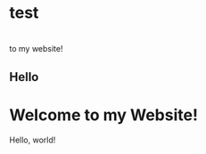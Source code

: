 # test
<!DOCTYPE html>
<html lan="en">
    <head>
        <title>Hello!</title>
    </head>
    <h1 style="color:blue;"></h1>to my website!</h1>
    <h2>Hello</h2>
    <body>
    <h1>Welcome to my Website!</h1>
        Hello, world!
    </body>
</html>